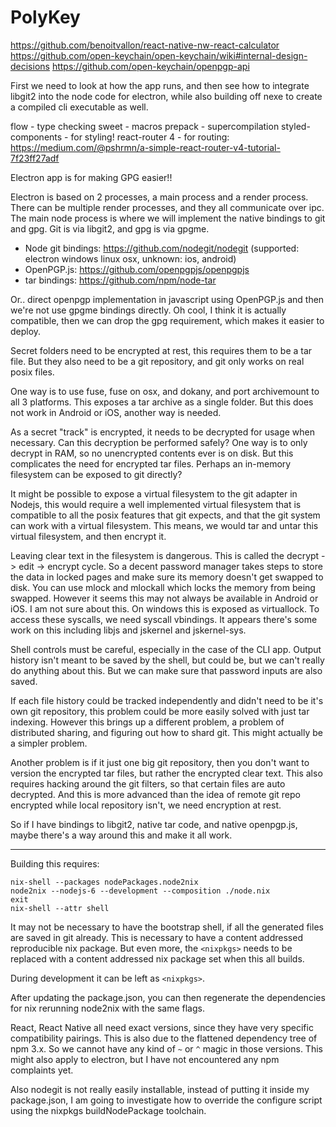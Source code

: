 PolyKey
=======

https://github.com/benoitvallon/react-native-nw-react-calculator
https://github.com/open-keychain/open-keychain/wiki#internal-design-decisions
https://github.com/open-keychain/openpgp-api

First we need to look at how the app runs, and then see how to integrate libgit2 into the node code for electron, while also building off nexe to create a compiled cli executable as well.

flow - type checking
sweet - macros
prepack - supercompilation
styled-components - for styling!
react-router 4 - for routing: https://medium.com/@pshrmn/a-simple-react-router-v4-tutorial-7f23ff27adf

Electron app is for making GPG easier!!

Electron is based on 2 processes, a main process and a render process. There can be multiple render processes, and they all communicate over ipc. The main node process is where we will implement the native bindings to git and gpg. Git is via libgit2, and gpg is via gpgme.

* Node git bindings: https://github.com/nodegit/nodegit (supported: electron windows linux osx, unknown: ios, android)
* OpenPGP.js: https://github.com/openpgpjs/openpgpjs
* tar bindings: https://github.com/npm/node-tar 

Or.. direct openpgp implementation in javascript using OpenPGP.js and then we're not use gpgme bindings directly. Oh cool, I think it is actually compatible, then we can drop the gpg requirement, which makes it easier to deploy.


Secret folders need to be encrypted at rest, this requires them to be a tar file. But they also need to be a git repository, and git only works on real posix files.

One way is to use fuse, fuse on osx, and dokany, and port archivemount to all 3 platforms. This exposes a tar archive as a single folder. But this does not work in Android or iOS, another way is needed.

As a secret "track" is encrypted, it needs to be decrypted for usage when necessary. Can this decryption be performed safely? One way is to only decrypt in RAM, so no unencrypted contents ever is on disk. But this complicates the need for encrypted tar files. Perhaps an in-memory filesystem can be exposed to git directly?

It might be possible to expose a virtual filesystem to the git adapter in Nodejs, this would require a well implemented virtual filesystem that is compatible to all the posix features that git expects, and that the git system can work with a virtual filesystem. This means, we would tar and untar this virtual filesystem, and then encrypt it.

Leaving clear text in the filesystem is dangerous. This is called the decrypt -> edit -> encrypt cycle. So a decent password manager takes steps to store the data in locked pages and make sure its memory doesn't get swapped to disk. You can use mlock and mlockall which locks the memory from being swapped. However it seems this may not always be available in Android or iOS. I am not sure about this. On windows this is exposed as virtuallock. To access these syscalls, we need syscall vbindings. It appears there's some work on this including libjs and jskernel and jskernel-sys.

Shell controls must be careful, especially in the case of the CLI app. Output history isn't meant to be saved by the shell, but could be, but we can't really do anything about this. But we can make sure that password inputs are also saved.

If each file history could be tracked independently and didn't need to be it's own git repository, this problem could be more easily solved with just tar indexing. However this brings up a different problem, a problem of distributed sharing, and figuring out how to shard git. This might actually be a simpler problem.

Another problem is if it just one big git repository, then you don't want to version the encrypted tar files, but rather the encrypted clear text. This also requires hacking around the git filters, so that certain files are auto decrypted. And this is more advanced than the idea of remote git repo encrypted while local repository isn't, we need encryption at rest.

So if I have bindings to libgit2, native tar code, and native openpgp.js, maybe there's a way around this and make it all work.

---

Building this requires:

```
nix-shell --packages nodePackages.node2nix
node2nix --nodejs-6 --development --composition ./node.nix
exit
nix-shell --attr shell
```

It may not be necessary to have the bootstrap shell, if all the generated files are saved in git already. This is necessary to have a content addressed reproducible nix package. But even more, the `<nixpkgs>` needs to be replaced with a content addressed nix package set when this all builds.

During development it can be left as `<nixpkgs>`.

After updating the package.json, you can then regenerate the dependencies for nix rerunning node2nix with the same flags.

React, React Native all need exact versions, since they have very specific compatibility pairings. This is also due to the flattened dependency tree of npm 3.x. So we cannot have any kind of `~` or `^` magic in those versions. This might also apply to electron, but I have not encountered any npm complaints yet.

Also nodegit is not really easily installable, instead of putting it inside my package.json, I am going to investigate how to override the configure script using the nixpkgs buildNodePackage toolchain.
